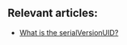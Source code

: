 ## Relevant articles:

- [What is the serialVersionUID?](https://www.baeldung.com/java-serial-version-uid)
